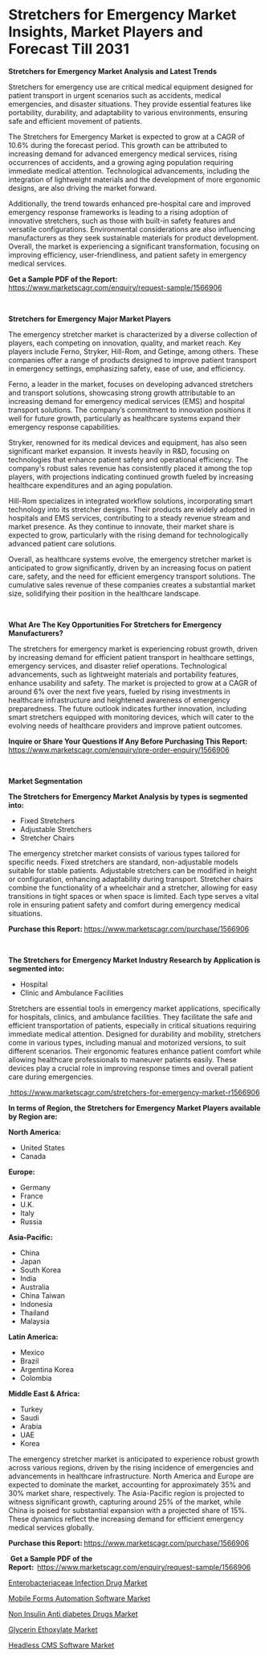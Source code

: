<p><h1>Stretchers for Emergency Market Insights, Market Players and Forecast Till 2031</h1></p><p><strong>Stretchers for Emergency Market Analysis and Latest Trends</strong></p>
<p><p>Stretchers for emergency use are critical medical equipment designed for patient transport in urgent scenarios such as accidents, medical emergencies, and disaster situations. They provide essential features like portability, durability, and adaptability to various environments, ensuring safe and efficient movement of patients.</p><p>The Stretchers for Emergency Market is expected to grow at a CAGR of 10.6% during the forecast period. This growth can be attributed to increasing demand for advanced emergency medical services, rising occurrences of accidents, and a growing aging population requiring immediate medical attention. Technological advancements, including the integration of lightweight materials and the development of more ergonomic designs, are also driving the market forward.</p><p>Additionally, the trend towards enhanced pre-hospital care and improved emergency response frameworks is leading to a rising adoption of innovative stretchers, such as those with built-in safety features and versatile configurations. Environmental considerations are also influencing manufacturers as they seek sustainable materials for product development. Overall, the market is experiencing a significant transformation, focusing on improving efficiency, user-friendliness, and patient safety in emergency medical services.</p></p>
<p><strong>Get a Sample PDF of the Report:&nbsp;</strong> <a href="https://www.marketscagr.com/enquiry/request-sample/1566906">https://www.marketscagr.com/enquiry/request-sample/1566906</a></p>
<p>&nbsp;</p>
<p><strong>Stretchers for Emergency Major Market Players</strong></p>
<p><p>The emergency stretcher market is characterized by a diverse collection of players, each competing on innovation, quality, and market reach. Key players include Ferno, Stryker, Hill-Rom, and Getinge, among others. These companies offer a range of products designed to improve patient transport in emergency settings, emphasizing safety, ease of use, and efficiency.</p><p>Ferno, a leader in the market, focuses on developing advanced stretchers and transport solutions, showcasing strong growth attributable to an increasing demand for emergency medical services (EMS) and hospital transport solutions. The company’s commitment to innovation positions it well for future growth, particularly as healthcare systems expand their emergency response capabilities.</p><p>Stryker, renowned for its medical devices and equipment, has also seen significant market expansion. It invests heavily in R&D, focusing on technologies that enhance patient safety and operational efficiency. The company's robust sales revenue has consistently placed it among the top players, with projections indicating continued growth fueled by increasing healthcare expenditures and an aging population.</p><p>Hill-Rom specializes in integrated workflow solutions, incorporating smart technology into its stretcher designs. Their products are widely adopted in hospitals and EMS services, contributing to a steady revenue stream and market presence. As they continue to innovate, their market share is expected to grow, particularly with the rising demand for technologically advanced patient care solutions.</p><p>Overall, as healthcare systems evolve, the emergency stretcher market is anticipated to grow significantly, driven by an increasing focus on patient care, safety, and the need for efficient emergency transport solutions. The cumulative sales revenue of these companies creates a substantial market size, solidifying their position in the healthcare landscape.</p></p>
<p>&nbsp;</p>
<p><strong>What Are The Key Opportunities For Stretchers for Emergency Manufacturers?</strong></p>
<p><p>The stretchers for emergency market is experiencing robust growth, driven by increasing demand for efficient patient transport in healthcare settings, emergency services, and disaster relief operations. Technological advancements, such as lightweight materials and portability features, enhance usability and safety. The market is projected to grow at a CAGR of around 6% over the next five years, fueled by rising investments in healthcare infrastructure and heightened awareness of emergency preparedness. The future outlook indicates further innovation, including smart stretchers equipped with monitoring devices, which will cater to the evolving needs of healthcare providers and improve patient outcomes.</p></p>
<p><strong>Inquire or Share Your Questions If Any Before Purchasing This Report:</strong> <a href="https://www.marketscagr.com/enquiry/pre-order-enquiry/1566906">https://www.marketscagr.com/enquiry/pre-order-enquiry/1566906</a></p>
<p>&nbsp;</p>
<p><strong>Market Segmentation</strong></p>
<p><strong>The Stretchers for Emergency Market Analysis by types is segmented into:</strong></p>
<p><ul><li>Fixed Stretchers</li><li>Adjustable Stretchers</li><li>Stretcher Chairs</li></ul></p>
<p><p>The emergency stretcher market consists of various types tailored for specific needs. Fixed stretchers are standard, non-adjustable models suitable for stable patients. Adjustable stretchers can be modified in height or configuration, enhancing adaptability during transport. Stretcher chairs combine the functionality of a wheelchair and a stretcher, allowing for easy transitions in tight spaces or when space is limited. Each type serves a vital role in ensuring patient safety and comfort during emergency medical situations.</p></p>
<p><strong>Purchase this Report:&nbsp;</strong><a href="https://www.marketscagr.com/purchase/1566906">https://www.marketscagr.com/purchase/1566906</a></p>
<p>&nbsp;</p>
<p><strong>The Stretchers for Emergency Market Industry Research by Application is segmented into:</strong></p>
<p><ul><li>Hospital</li><li>Clinic and Ambulance Facilities</li></ul></p>
<p><p>Stretchers are essential tools in emergency market applications, specifically for hospitals, clinics, and ambulance facilities. They facilitate the safe and efficient transportation of patients, especially in critical situations requiring immediate medical attention. Designed for durability and mobility, stretchers come in various types, including manual and motorized versions, to suit different scenarios. Their ergonomic features enhance patient comfort while allowing healthcare professionals to maneuver patients easily. These devices play a crucial role in improving response times and overall patient care during emergencies.</p></p>
<p><a href="https://www.marketscagr.com/stretchers-for-emergency-market-r1566906">&nbsp;https://www.marketscagr.com/stretchers-for-emergency-market-r1566906</a></p>
<p><strong>In terms of Region, the Stretchers for Emergency Market Players available by Region are:</strong></p>
<p>
    <p> <strong> North America: </strong>
        <ul>
            <li>United States</li>
            <li>Canada</li>
        </ul>
        </p> 
    <p> <strong> Europe: </strong>
        <ul>
            <li>Germany</li>
            <li>France</li>
            <li>U.K.</li>
            <li>Italy</li>
            <li>Russia</li>
        </ul>
        </p> 
    <p> <strong> Asia-Pacific: </strong>
        <ul>
            <li>China</li>
            <li>Japan</li>
            <li>South Korea</li>
            <li>India</li>
            <li>Australia</li>
            <li>China Taiwan</li>
            <li>Indonesia</li>
            <li>Thailand</li>
            <li>Malaysia</li>
        </ul>
        </p> 
    <p> <strong> Latin America: </strong>
        <ul>
            <li>Mexico</li>
            <li>Brazil</li>
            <li>Argentina Korea</li>
            <li>Colombia</li>
        </ul>
        </p> 
    <p> <strong> Middle East & Africa: </strong>
        <ul>
            <li>Turkey</li>
            <li>Saudi</li>
            <li>Arabia</li>
            <li>UAE</li>
            <li>Korea</li>
        </ul>
    </p>
    </p>
<p><p>The emergency stretcher market is anticipated to experience robust growth across various regions, driven by the rising incidence of emergencies and advancements in healthcare infrastructure. North America and Europe are expected to dominate the market, accounting for approximately 35% and 30% market share, respectively. The Asia-Pacific region is projected to witness significant growth, capturing around 25% of the market, while China is poised for substantial expansion with a projected share of 15%. These dynamics reflect the increasing demand for efficient emergency medical services globally.</p></p>
<p><strong>Purchase this Report: </strong><a href="https://www.marketscagr.com/purchase/1566906">https://www.marketscagr.com/purchase/1566906</a></p>
<p>&nbsp;<strong>Get a Sample PDF of the Report:&nbsp;&nbsp;</strong><a href="https://www.marketscagr.com/enquiry/request-sample/1566906">https://www.marketscagr.com/enquiry/request-sample/1566906</a></p>
<p><strong></strong></p>
<p><p><a href="https://issuu.com/reportprime-2/docs/enterobacteriaceae-infection-drug-m_cbab6f6eb1330d">Enterobacteriaceae Infection Drug Market</a></p><p><a href="https://www.linkedin.com/pulse/mobile-forms-automation-software-market-research-report-tvx4f?trackingId=7H3x1xfkTemeaBdDboJFhA%3D%3D">Mobile Forms Automation Software Market</a></p><p><a href="https://issuu.com/reportprime-2/docs/non-insulin-anti-diabetes-drugs-mar_0cec3fdc9aee3d">Non Insulin Anti diabetes Drugs Market</a></p><p><a href="https://medium.com/@jessicagtk0/glycerin-ethoxylate-market-trends-a-detailed-study-of-its-market-segmentation-and-analyzing-the-f555477429c4">Glycerin Ethoxylate Market</a></p><p><a href="https://www.linkedin.com/pulse/headless-cms-software-market-share-analysis-growth-trends-forecasts-ojnrc?trackingId=i1S5RdDqS6GIH3jNST1RMg%3D%3D">Headless CMS Software Market</a></p></p>